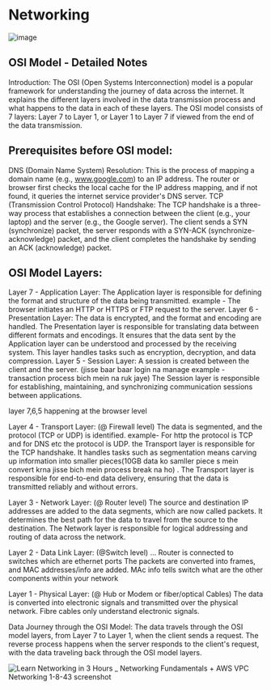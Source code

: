 # Networking

![image](https://github.com/HimanshuMishra123/Networing/assets/164254902/d63dbe37-1b05-4bc8-a36e-9c89f4ae7986)

## OSI Model - Detailed Notes

Introduction:
The OSI (Open Systems Interconnection) model is a popular framework for understanding the journey of data across the internet.
It explains the different layers involved in the data transmission process and what happens to the data in each of these layers.
The OSI model consists of 7 layers: Layer 7 to Layer 1, or Layer 1 to Layer 7 if viewed from the end of the data transmission.

## Prerequisites before OSI model:
DNS (Domain Name System) Resolution:
This is the process of mapping a domain name (e.g., www.google.com) to an IP address.
The router or browser first checks the local cache for the IP address mapping, and if not found, it queries the internet service provider's DNS server.
TCP (Transmission Control Protocol) Handshake:
The TCP handshake is a three-way process that establishes a connection between the client (e.g., your laptop) and the server (e.g., the Google server).
The client sends a SYN (synchronize) packet, the server responds with a SYN-ACK (synchronize-acknowledge) packet, and the client completes the handshake by sending an ACK (acknowledge) packet.

## OSI Model Layers:
Layer 7 - Application Layer:
The Application layer is responsible for defining the format and structure of the data being transmitted.
example - The browser initiates an HTTP or HTTPS or FTP request to the server.
Layer 6 - Presentation Layer:
The data is encrypted, and the format and encoding are handled.
The Presentation layer is responsible for translating data between different formats and encodings.
It ensures that the data sent by the Application layer can be understood and processed by the receiving system.
This layer handles tasks such as encryption, decryption, and data compression.
Layer 5 - Session Layer:
A session is created between the client and the server. (jisse baar baar login na manage example - transaction process bich mein na ruk jaye)
The Session layer is responsible for establishing, maintaining, and synchronizing communication sessions between applications.

layer 7,6,5 happening at the browser level

Layer 4 - Transport Layer: (@ Firewall level)
The data is segmented, and the protocol (TCP or UDP) is identified. 
example- For http the protocol is TCP and for DNS etc the protocol is UDP. 
the Transport layer is responsible for the TCP handshake. It handles tasks such as segmentation means carving up information into smaller pieces(10GB data ko samller piece s mein convert krna jisse bich mein process break na ho) .
The Transport layer is responsible for end-to-end data delivery, ensuring that the data is transmitted reliably and without errors.

Layer 3 - Network Layer: (@ Router level)
The source and destination IP addresses are added to the data segments, which are now called packets.
It determines the best path for the data to travel from the source to the destination.
The Network layer is responsible for logical addressing and routing of data across the network. 

Layer 2 - Data Link Layer: (@Switch level) ... Router is connected to switches which  are ethernet ports
The packets are converted into frames, and MAC addresses/info are added. 
MAc info tells switch what are the other components within your network 

Layer 1 - Physical Layer: (@ Hub or Modem or fiber/optical Cables)
The data is converted into electronic signals and transmitted over the physical network. Fibre cables only understand electronic signals.

Data Journey through the OSI Model:
The data travels through the OSI model layers, from Layer 7 to Layer 1, when the client sends a request.
The reverse process happens when the server responds to the client's request, with the data traveling back through the OSI model layers.

![Learn Networking in 3 Hours _ Networking Fundamentals + AWS VPC Networking 1-8-43 screenshot](https://github.com/HimanshuMishra123/Networing/assets/164254902/93031266-6d2c-4481-b00f-68ded86628a3)
